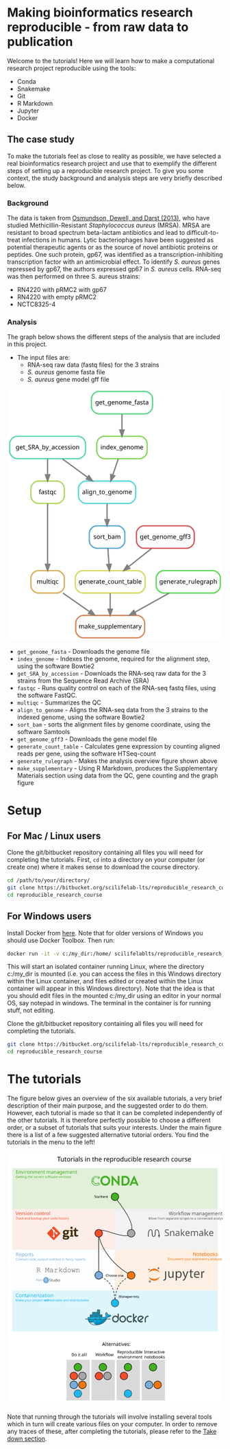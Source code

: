 # Making bioinformatics research reproducible - from raw data to publication

Welcome to the tutorials! Here we will learn how to make a computational research project reproducible using the tools:

* Conda
* Snakemake
* Git
* R Markdown
* Jupyter
* Docker

## The case study
To make the tutorials feel as close to reality as possible, we have selected a real bioinformatics research project and use that to exemplify the different steps of setting up a reproducible research project. To give you some context, the study background and analysis steps are very briefly described below.

### Background

The data is taken from [Osmundson, Dewell, and Darst (2013)](http://journals.plos.org/plosone/article?id=10.1371/journal.pone.0076572), who have studied Methicillin-Resistant *Staphylococcus aureus* (MRSA).
MRSA are resistant to broad spectrum beta-lactam antibiotics and
lead to difficult-to-treat infections in humans.
Lytic bacteriophages have been suggested as potential therapeutic agents or as the source of novel antibiotic proteins or peptides.
One such protein, gp67, was identified as a transcription-inhibiting transcription factor with an antimicrobial effect.
To identify *S. aureus* genes repressed by gp67, the authors expressed gp67 in *S. aureus* cells.
RNA-seq was then performed on three S. aureus strains:

* RN4220 with pRMC2 with gp67
* RN4220 with empty pRMC2
* NCTC8325-4

### Analysis

The graph below shows the different steps of the analysis that are included in this project.

* The input files are:
    * RNA-seq raw data (fastq files) for the 3 strains
    * *S. aureus* genome fasta file
    * *S. aureus* gene model gff file

![](rulegraph_mrsa_intro.svg)


* `get_genome_fasta` - Downloads the genome file
* `index_genome` - Indexes the genome, required for the alignment step, using the software Bowtie2
* `get_SRA_by_accession` - Downloads the RNA-seq raw data for the 3 strains from the Sequence Read Archive (SRA)
* `fastqc` - Runs quality control on each of the RNA-seq fastq files, using the software FastQC.
* `multiqc` - Summarizes the QC
* `align_to_genome` - Aligns the RNA-seq data from the 3 strains to the indexed genome, using the software Bowtie2
* `sort_bam` - sorts the alignment files by genome coordinate, using the software Samtools
* `get_genome_gff3` - Downloads the gene model file
* `generate_count_table` - Calculates gene expression by counting aligned reads per gene, using the software HTSeq-count
* `generate_rulegraph` - Makes the analysis overview figure shown above
* `make_supplementary` - Using R Markdown, produces the Supplementary Materials section using data from the QC, gene counting and the graph figure

# Setup
## For Mac / Linux users

Clone the git/bitbucket repository containing all files you will need for completing the tutorials. First, `cd` into a directory on your computer (or create one) where it makes sense to download the course directory.
```bash
cd /path/to/your/directory/
git clone https://bitbucket.org/scilifelab-lts/reproducible_research_course.git
cd reproducible_research_course
```

## For Windows users
Install Docker from [here](https://docs.docker.com/docker-for-windows/install/). Note that for older versions of Windows you should use Docker Toolbox. Then run:
```bash
docker run -it -v c:/my_dir:/home/ scilifelablts/reproducible_research_course_slim
```

This will start an isolated container running Linux, where the directory c:/my_dir is mounted (i.e. you can access the files in this Windows directory within the Linux container, and files edited or created within the Linux container will appear in this Windows directory).
Note that the idea is that you should edit files in the mounted c:/my_dir using an editor in your normal OS, say notepad in windows. The terminal in the container is for running stuff, not editing.

Clone the git/bitbucket repository containing all files you will need for completing the tutorials.
```bash
git clone https://bitbucket.org/scilifelab-lts/reproducible_research_course.git
cd reproducible_research_course
```

# The tutorials

The figure below gives an overview of the six available tutorials, a very brief description of their main purpose, and the suggested order to do them. However, each tutorial is made so that it can be completed independently of the other tutorials. It is therefore perfectly possible to choose a different order, or a subset of tutorials that suits your interests. Under the main figure there is a list of a few suggested alternative tutorial orders. You find the tutorials in the menu to the left!

![alt text](tutorials_overview2.svg)

Note that running through the tutorials will involve installing several tools which in turn will create various files on your computer. In order to remove any traces of these, after completing the tutorials, please refer to the [Take down section](take_down.md).
